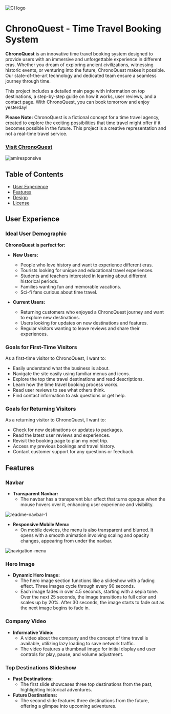 ![CI logo](https://codeinstitute.s3.amazonaws.com/fullstack/ci_logo_small.png)

# ChronoQuest - Time Travel Booking System

**ChronoQuest** is an innovative time travel booking system designed to provide users with an immersive and unforgettable experience in different eras. Whether you dream of exploring ancient civilizations, witnessing historic events, or venturing into the future, ChronoQuest makes it possible. Our state-of-the-art technology and dedicated team ensure a seamless journey through time. 

This project includes a detailed main page with information on top destinations, a step-by-step guide on how it works, user reviews, and a contact page. With ChronoQuest, you can book tomorrow and enjoy yesterday!

**Please Note:** ChronoQuest is a fictional concept for a time travel agency, created to explore the exciting possibilities that time travel might offer if it becomes possible in the future. This project is a creative representation and not a real-time travel service.

### [Visit ChronoQuest](https://tibssy.github.io/time-travel-agency)


![amiresponsive](https://github.com/tibssy/time-travel-agency/assets/72749248/61fb9994-a020-4a71-949e-675a18d81798)

## Table of Contents

- [User Experience](#user-experience)
- [Features](#features)
- [Design](#design)
- [License](#license)

## User Experience

### Ideal User Demographic

**ChronoQuest is perfect for:**

- **New Users:**
  - People who love history and want to experience different eras.
  - Tourists looking for unique and educational travel experiences.
  - Students and teachers interested in learning about different historical periods.
  - Families wanting fun and memorable vacations.
  - Sci-fi fans curious about time travel.

- **Current Users:**
  - Returning customers who enjoyed a ChronoQuest journey and want to explore new destinations.
  - Users looking for updates on new destinations and features.
  - Regular visitors wanting to leave reviews and share their experiences.


### Goals for First-Time Visitors

As a first-time visitor to ChronoQuest, I want to:

- Easily understand what the business is about.
- Navigate the site easily using familiar menus and icons.
- Explore the top time travel destinations and read descriptions.
- Learn how the time travel booking process works.
- Read user reviews to see what others think.
- Find contact information to ask questions or get help.

### Goals for Returning Visitors

As a returning visitor to ChronoQuest, I want to:

- Check for new destinations or updates to packages.
- Read the latest user reviews and experiences.
- Revisit the booking page to plan my next trip.
- Access my previous bookings and travel history.
- Contact customer support for any questions or feedback.


## Features

### Navbar

- **Transparent Navbar:** 
  - The navbar has a transparent blur effect that turns opaque when the mouse hovers over it, enhancing user experience and visibility.

![readme-navbar-1](https://github.com/tibssy/time-travel-agency/assets/72749248/196c3487-671b-44c9-8fe8-6f978f0d3470)

- **Responsive Mobile Menu:**
  - On mobile devices, the menu is also transparent and blurred. It opens with a smooth animation involving scaling and opacity changes, appearing from under the navbar.

![navigation-menu](https://github.com/tibssy/time-travel-agency/assets/72749248/b62aac2a-7c6d-45cf-a878-fbfcd8b91ceb)

### Hero Image

- **Dynamic Hero Image:**
  - The hero image section functions like a slideshow with a fading effect. Three images cycle through every 90 seconds.
  - Each image fades in over 4.5 seconds, starting with a sepia tone. Over the next 25 seconds, the image transitions to full color and scales up by 20%. After 30 seconds, the image starts to fade out as the next image begins to fade in.

### Company Video

- **Informative Video:**
  - A video about the company and the concept of time travel is available, utilizing lazy loading to save network traffic.
  - The video features a thumbnail image for initial display and user controls for play, pause, and volume adjustment.

### Top Destinations Slideshow

- **Past Destinations:**
  - The first slide showcases three top destinations from the past, highlighting historical adventures.
- **Future Destinations:**
  - The second slide features three destinations from the future, offering a glimpse into upcoming adventures.
